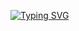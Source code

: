 [![Typing SVG](https://readme-typing-svg.demolab.com?font=Fira+Code+Retina&pause=1000&width=435&lines=Hello%2C+I'm+Dthai;I'm+Software+Developer)](https://git.io/typing-svg)
